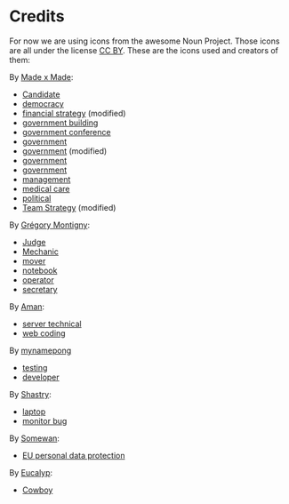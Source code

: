 # Credits

<!-- SPDX-License-Identifier: CC0-1.0 -->
<!-- SPDX-FileCopyrightText: 2019-2023 The Foundation for Public Code <info@publiccode.net> -->

For now we are using icons from the awesome Noun Project.
Those icons are all under the license [CC BY](https://creativecommons.org/licenses/by/3.0/us/legalcode).
These are the icons used and creators of them:

By [Made x Made](https://thenounproject.com/christian933):

* [Candidate](https://thenounproject.com/term/candidate/2003972)
* [democracy](https://thenounproject.com/icon/democracy-2003971/)
* [financial strategy](https://thenounproject.com/term/financial-strategy/1923375) (modified)
* [government building](https://thenounproject.com/term/government-building/2031469)
* [government conference](https://thenounproject.com/term/government-conference/2039165)
* [government](https://thenounproject.com/icon/government-5160705/)
* [government](https://thenounproject.com/term/government/1984944) (modified)
* [government](https://thenounproject.com/term/government/1989687)
* [government](https://thenounproject.com/term/government/2031474)
* [management](https://thenounproject.com/icon/management-1923376/)
* [medical care](https://thenounproject.com/term/medical-care/1997584)
* [political](https://thenounproject.com/term/political/2003975)
* [Team Strategy](https://thenounproject.com/term/team-strategy/2023240) (modified)

By [Grégory Montigny](https://thenounproject.com/simpleicon):

* [Judge](https://thenounproject.com/term/judge/1974854)
* [Mechanic](https://thenounproject.com/term/mechanic/1974846)
* [mover](https://thenounproject.com/term/mover/1974883)
* [notebook](noun-notebook-1840555)
* [operator](https://thenounproject.com/term/operator/1974933)
* [secretary](https://thenounproject.com/term/secretary/1974852)

By [Aman](https://thenounproject.com/amanmana):

* [server technical](https://thenounproject.com/term/server-technical/1735015)
* [web coding](https://thenounproject.com/term/web-coding/1734983)

By [mynamepong](https://thenounproject.com/mynamepong/)

* [testing](https://thenounproject.com/term/testing/2209188)
* [developer](https://thenounproject.com/term/developer/2209170)

By [Shastry](https://thenounproject.com/kiran.s1507):

* [laptop](https://thenounproject.com/term/laptop/2607397)
* [monitor bug](https://thenounproject.com/term/monitor-bug/2607404)

By [Somewan](https://thenounproject.com/some-wan):

* [EU personal data protection](https://thenounproject.com/term/eu-personal-data-protection/1815159)

By [Eucalyp](https://thenounproject.com/eucalyp):

* [Cowboy](https://thenounproject.com/term/cowboy/1943527)
